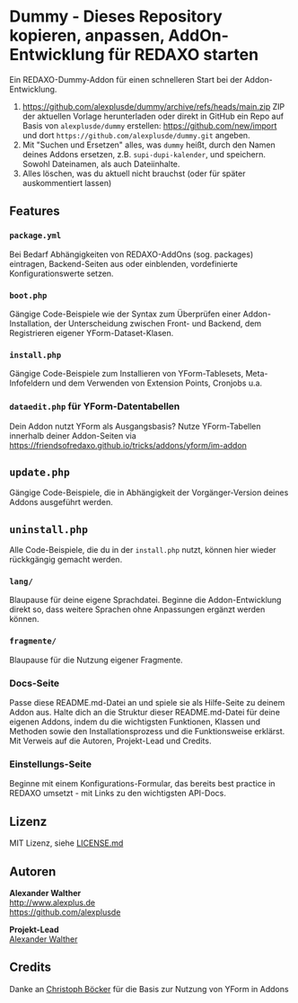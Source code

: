 # Dummy - Dieses Repository kopieren, anpassen, AddOn-Entwicklung für REDAXO starten

Ein REDAXO-Dummy-Addon für einen schnelleren Start bei der Addon-Entwicklung. 

1. https://github.com/alexplusde/dummy/archive/refs/heads/main.zip ZIP der aktuellen Vorlage herunterladen oder direkt in GitHub ein Repo auf Basis von `alexplusde/dummy` erstellen: https://github.com/new/import und dort `https://github.com/alexplusde/dummy.git` angeben.
2. Mit "Suchen und Ersetzen" alles, was `dummy` heißt, durch den Namen deines Addons ersetzen, z.B. `supi-dupi-kalender`, und speichern. Sowohl Dateinamen, als auch Dateiinhalte. 
3. Alles löschen, was du aktuell nicht brauchst (oder für später auskommentiert lassen)

## Features

### `package.yml`

Bei Bedarf Abhängigkeiten von REDAXO-AddOns (sog. packages) eintragen, Backend-Seiten aus oder einblenden, vordefinierte Konfigurationswerte setzen.

### `boot.php`

Gängige Code-Beispiele wie der Syntax zum Überprüfen einer Addon-Installation, der Unterscheidung zwischen Front- und Backend, dem Registrieren eigener YForm-Dataset-Klasen.

### `install.php`

Gängige Code-Beispiele zum Installieren von YForm-Tablesets, Meta-Infofeldern und dem Verwenden von Extension Points, Cronjobs u.a.

### `dataedit.php` für YForm-Datentabellen

Dein Addon nutzt YForm als Ausgangsbasis? Nutze YForm-Tabellen innerhalb deiner Addon-Seiten via https://friendsofredaxo.github.io/tricks/addons/yform/im-addon

## `update.php`

Gängige Code-Beispiele, die in Abhängigkeit der Vorgänger-Version deines Addons ausgeführt werden.

## `uninstall.php`

Alle Code-Beispiele, die du in der `install.php` nutzt, können hier wieder rückkgängig gemacht werden.

### `lang/`

Blaupause für deine eigene Sprachdatei. Beginne die Addon-Entwicklung direkt so, dass weitere Sprachen ohne Anpassungen ergänzt werden können.

### `fragmente/`

Blaupause für die Nutzung eigener Fragmente.

### Docs-Seite

Passe diese README.md-Datei an und spiele sie als Hilfe-Seite zu deinem Addon aus. Halte dich an die Struktur dieser README.md-Datei für deine eigenen Addons, indem du die wichtigsten Funktionen, Klassen und Methoden sowie den Installationsprozess und die Funktionsweise erklärst. Mit Verweis auf die Autoren, Projekt-Lead und Credits.

### Einstellungs-Seite

Beginne mit einem Konfigurations-Formular, das bereits best practice in REDAXO umsetzt - mit Links zu den wichtigsten API-Docs.

## Lizenz

MIT Lizenz, siehe [LICENSE.md](https://github.com/alexplusde/dummy/blob/master/LICENSE.md)  

## Autoren

**Alexander Walther**  
http://www.alexplus.de  
https://github.com/alexplusde  

**Projekt-Lead**  
[Alexander Walther](https://github.com/alexplusde)

## Credits

Danke an [Christoph Böcker](https://github.com/christophboecker) für die Basis zur Nutzung von YForm in Addons

